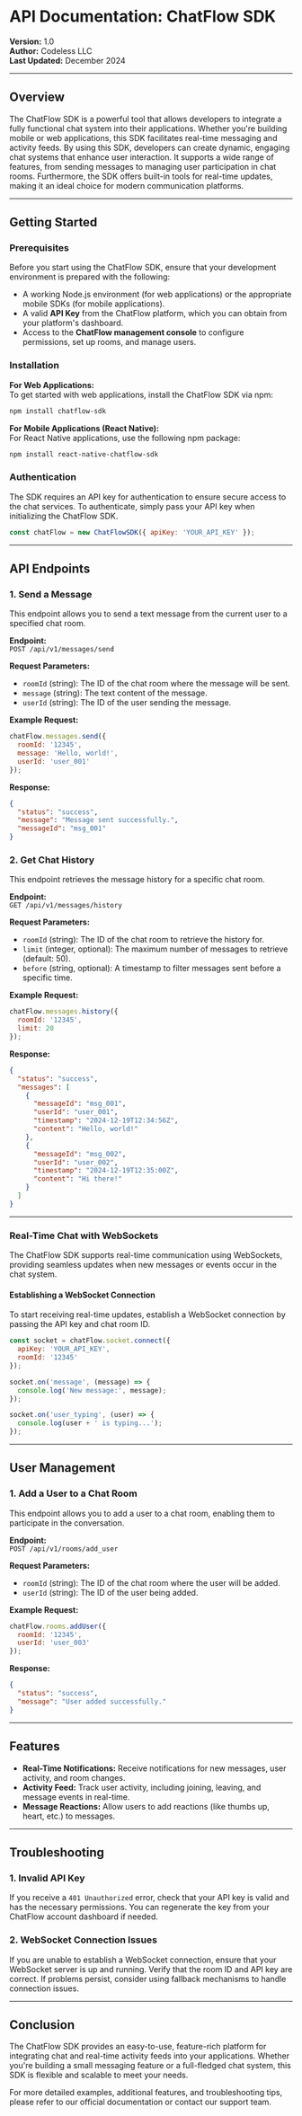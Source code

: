 
# API Documentation: ChatFlow SDK

**Version:** 1.0  
**Author:** Codeless LLC  
**Last Updated:** December 2024  

---

## Overview  
The ChatFlow SDK is a powerful tool that allows developers to integrate a fully functional chat system into their applications. Whether you're building mobile or web applications, this SDK facilitates real-time messaging and activity feeds. By using this SDK, developers can create dynamic, engaging chat systems that enhance user interaction. It supports a wide range of features, from sending messages to managing user participation in chat rooms. Furthermore, the SDK offers built-in tools for real-time updates, making it an ideal choice for modern communication platforms.

---

## Getting Started

### Prerequisites  
Before you start using the ChatFlow SDK, ensure that your development environment is prepared with the following:

- A working Node.js environment (for web applications) or the appropriate mobile SDKs (for mobile applications).
- A valid **API Key** from the ChatFlow platform, which you can obtain from your platform's dashboard.
- Access to the **ChatFlow management console** to configure permissions, set up rooms, and manage users.

### Installation

**For Web Applications:**  
To get started with web applications, install the ChatFlow SDK via npm:
```bash
npm install chatflow-sdk
```

**For Mobile Applications (React Native):**  
For React Native applications, use the following npm package:
```bash
npm install react-native-chatflow-sdk
```

### Authentication  
The SDK requires an API key for authentication to ensure secure access to the chat services. To authenticate, simply pass your API key when initializing the ChatFlow SDK.

```javascript
const chatFlow = new ChatFlowSDK({ apiKey: 'YOUR_API_KEY' });
```

---

## API Endpoints

### 1. Send a Message  
This endpoint allows you to send a text message from the current user to a specified chat room.

**Endpoint:**  
`POST /api/v1/messages/send`

**Request Parameters:**

- `roomId` (string): The ID of the chat room where the message will be sent.
- `message` (string): The text content of the message.
- `userId` (string): The ID of the user sending the message.

**Example Request:**
```javascript
chatFlow.messages.send({
  roomId: '12345',
  message: 'Hello, world!',
  userId: 'user_001'
});
```

**Response:**
```json
{
  "status": "success",
  "message": "Message sent successfully.",
  "messageId": "msg_001"
}
```

### 2. Get Chat History  
This endpoint retrieves the message history for a specific chat room.

**Endpoint:**  
`GET /api/v1/messages/history`

**Request Parameters:**

- `roomId` (string): The ID of the chat room to retrieve the history for.
- `limit` (integer, optional): The maximum number of messages to retrieve (default: 50).
- `before` (string, optional): A timestamp to filter messages sent before a specific time.

**Example Request:**
```javascript
chatFlow.messages.history({
  roomId: '12345',
  limit: 20
});
```

**Response:**
```json
{
  "status": "success",
  "messages": [
    {
      "messageId": "msg_001",
      "userId": "user_001",
      "timestamp": "2024-12-19T12:34:56Z",
      "content": "Hello, world!"
    },
    {
      "messageId": "msg_002",
      "userId": "user_002",
      "timestamp": "2024-12-19T12:35:00Z",
      "content": "Hi there!"
    }
  ]
}
```

---

### Real-Time Chat with WebSockets  
The ChatFlow SDK supports real-time communication using WebSockets, providing seamless updates when new messages or events occur in the chat system.

#### Establishing a WebSocket Connection
To start receiving real-time updates, establish a WebSocket connection by passing the API key and chat room ID.

```javascript
const socket = chatFlow.socket.connect({
  apiKey: 'YOUR_API_KEY',
  roomId: '12345'
});

socket.on('message', (message) => {
  console.log('New message:', message);
});

socket.on('user_typing', (user) => {
  console.log(user + ' is typing...');
});
```

---

## User Management

### 1. Add a User to a Chat Room  
This endpoint allows you to add a user to a chat room, enabling them to participate in the conversation.

**Endpoint:**  
`POST /api/v1/rooms/add_user`

**Request Parameters:**

- `roomId` (string): The ID of the chat room where the user will be added.
- `userId` (string): The ID of the user being added.

**Example Request:**
```javascript
chatFlow.rooms.addUser({
  roomId: '12345',
  userId: 'user_003'
});
```

**Response:**
```json
{
  "status": "success",
  "message": "User added successfully."
}
```

---

## Features

- **Real-Time Notifications:** Receive notifications for new messages, user activity, and room changes.
- **Activity Feed:** Track user activity, including joining, leaving, and message events in real-time.
- **Message Reactions:** Allow users to add reactions (like thumbs up, heart, etc.) to messages.

---

## Troubleshooting

### 1. Invalid API Key  
If you receive a `401 Unauthorized` error, check that your API key is valid and has the necessary permissions. You can regenerate the key from your ChatFlow account dashboard if needed.

### 2. WebSocket Connection Issues  
If you are unable to establish a WebSocket connection, ensure that your WebSocket server is up and running. Verify that the room ID and API key are correct. If problems persist, consider using fallback mechanisms to handle connection issues.

---

## Conclusion  
The ChatFlow SDK provides an easy-to-use, feature-rich platform for integrating chat and real-time activity feeds into your applications. Whether you're building a small messaging feature or a full-fledged chat system, this SDK is flexible and scalable to meet your needs.  

For more detailed examples, additional features, and troubleshooting tips, please refer to our official documentation or contact our support team.
